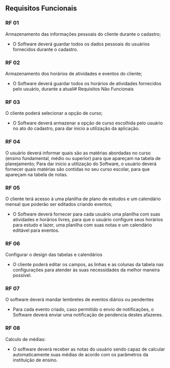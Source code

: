 ## Requisitos Funcionais
### RF 01
Armazenamento das informações pessoais do cliente durante o cadastro;
  * O Software deverá guardar todos os dados pessoais do usuários fornecidos durante o cadastro.

### RF 02
Armazenamento dos horários de atividades e eventos do cliente;
  * O Software deverá guardar todos os horários de atividades fornecidos pelo usuário, durante a atuali# Requisitos Não Funcionais

### RF 03
O cliente poderá selecionar a opção de curso;
  * O Software deverá armazenar a opção de curso escolhida pelo usuário no ato do cadastro, para dar inicio a utilização da aplicação.

### RF 04
O usuário deverá informar quais são as matérias abordadas no curso (ensino fundamental, médio ou superior) para que apareçam na tabela de planejamento;
  Para dar inicio a utilização do Software, o usuário deverá fornecer quais matérias são contidas no seu curso escolar, para que apareçam na tabela de notas.

### RF 05
O cliente terá acesso à uma planilha de plano de estudos e um calendário mensal que poderão ser editados criando eventos;
  * O Software deverá fornecer para cada usuário uma planilha com suas atividades e horários livres, para que o usuário configure seus horários para estudo e lazer, uma planilha com suas notas e um calendário editável para eventos.

### RF 06
Configurar o design das tabelas e calendários
  * O cliente poderá editar os campos, as linhas e as colunas da tabela nas configurações para atender às suas necessidades da melhor maneira possível.

### RF 07
O software deverá mandar lembretes de eventos diários ou pendentes
  * Para cada evento criado, caso permitido o envio de notificações, o Software deverá enviar uma notificação de pendencia destes afazeres.

### RF 08
Calculo de médias:
  * O software deverá receber as notas do usuário sendo capaz de calcular automaticamente suas médias de acordo com os parâmetros da instituição de ensino.
